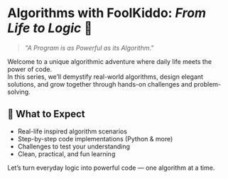 # Algorithms with FoolKiddo: *From Life to Logic* 🚀

> _"A Program is as Powerful as its Algorithm."_

Welcome to a unique algorithmic adventure where daily life meets the power of code.  
In this series, we’ll demystify real-world algorithms, design elegant solutions, and grow together through hands-on challenges and problem-solving.

## 🎯 What to Expect
- Real-life inspired algorithm scenarios
- Step-by-step code implementations (Python & more)
- Challenges to test your understanding
- Clean, practical, and fun learning

Let’s turn everyday logic into powerful code — one algorithm at a time.

